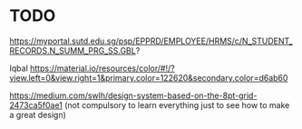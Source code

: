 # TODO

https://myportal.sutd.edu.sg/psp/EPPRD/EMPLOYEE/HRMS/c/N_STUDENT_RECORDS.N_SUMM_PRG_SS.GBL?


Iqbal
https://material.io/resources/color/#!/?view.left=0&view.right=1&primary.color=122620&secondary.color=d6ab60

https://medium.com/swlh/design-system-based-on-the-8pt-grid-2473ca5f0ae1 (not compulsory to learn everything just to see how to make a great design)